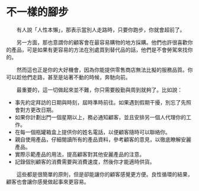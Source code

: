 # 不一樣的腳步

  有人說「人性本懶」，那表示當別人走路時，只要你跑步，你就會超前了。

  另一方面，那也意謂你的顧客會在最容易購物的地方採購。他們也許很喜歡你的產品，可是如果有更容易的方法在別處買到替代品的話，他們是不會勞駕來找你的。

  然而這也正是你的大好機會，因為你能提供零售商店無法比擬的服務品質。你可以趁他們走路，甚至是站著不動的時候，奔馳向前。

  最重要的，這一切做起來並不難，你只需要殷勤與周到就夠了。比如說：

* 事先約定拜訪的日期與時刻，屆時準時前往。如果遇到假期干擾，別忘了先照會對方更改日期。
* 如果你計劃出門一個星期以上，務必通知顧客，並且安排另一個人代理你的工作。
* 在每一個瓶罐箱盒上提供你的姓名電話，以便顧客隨時可以聯絡你。
* 親自使用產品，仔細閱讀所有的產品資料，參考顧客的意見，以徹底瞭解安麗產品。
* 實際示範產品的用法，提高顧客對其他安麗產品的注意。
* 記錄個別顧客的消費需要與消費速度，然後你才能適時供貨。

  這些都是很簡單的原則，但是卻能讓你的顧客感覺更方便。良性循環的結果，顧客也會讓你感覺做起事來更容易。

